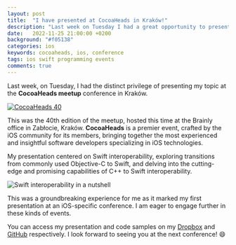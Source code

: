 ```yaml
---
layout: post
title:  "I have presented at CocoaHeads in Kraków!"
description: "Last week on Tuesday I had a great opportunity to present my own topic at the CocoaHeads meetup conference in Kraków."
date:   2022-11-25 21:00:00 +0200
background: "#f05138"
categories: ios
keywords: cocoaheads, ios, conference 
tags: ios swift programming events
comments: true
---
```


Last week, on Tuesday, I had the distinct privilege of presenting my topic at the **CocoaHeads meetup** conference in Kraków.

[![CocoaHeads 40]({{site.url}}/assets/2022-11-25/cocoaheads1.webp)](https://www.meetup.com/cocoaheads-krakow/events/289522297/)

This was the 40th edition of the meetup, hosted this time at the Brainly office in Zabłocie, Kraków. **CocoaHeads** is a premier event, crafted by the iOS community for its members, bringing together the most experienced and insightful software developers specializing in iOS technologies.

My presentation centered on Swift interoperability, exploring transitions from commonly used Objective-C to Swift, and delving into the cutting-edge and promising capabilities of C++ to Swift interoperability.

![Swift interoperability in a nutshell]({{site.url}}/assets/2022-11-25/cocoaheads2.webp)

This was a groundbreaking experience for me as it marked my first presentation at an iOS-specific conference. I am eager to engage further in these kinds of events.

You can access my presentation and code samples on my [Dropbox](https://www.dropbox.com/s/3xosv54s4fakdg5/Swift%20interoperability%20%28Final%201.1%29.pdf?dl=0) and [GitHub](https://github.com/michalcichon/interoperability-examples) respectively. I look forward to seeing you at the next conference! 😄